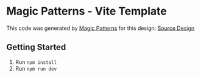 # Magic Patterns - Vite Template

This code was generated by [Magic Patterns](https://magicpatterns.com) for this design: [Source Design](https://magicpatterns.com/c/cyxmec3jnhpt5958a9nrha)

## Getting Started

1. Run `npm install`
2. Run `npm run dev`
